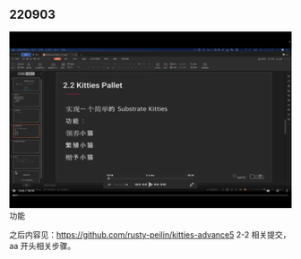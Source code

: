 ## 220903  
  
![](./img/2022-09-03-15-19-15.png)    
功能  
  
之后内容见：https://github.com/rusty-peilin/kitties-advance5 2-2 相关提交，aa 开头相关步骤。  
